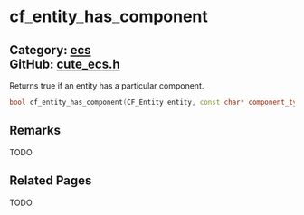 [](../header.md ':include')

# cf_entity_has_component

Category: [ecs](/api_reference?id=ecs)  
GitHub: [cute_ecs.h](https://github.com/RandyGaul/cute_framework/blob/master/include/cute_ecs.h)  
---

Returns true if an entity has a particular component.

```cpp
bool cf_entity_has_component(CF_Entity entity, const char* component_type);
```

## Remarks

TODO

## Related Pages

TODO  

